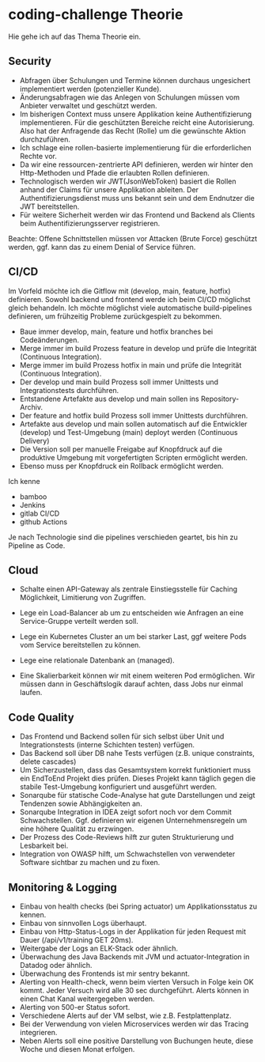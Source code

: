 #  coding-challenge Theorie

Hie gehe ich auf das Thema Theorie ein.


## Security

- Abfragen über Schulungen und Termine können durchaus ungesichert implementiert werden (potenzieller Kunde).
- Änderungsabfragen wie das Anlegen von Schulungen müssen vom Anbieter verwaltet und geschützt werden.
- Im bisherigen Context muss unsere Applikation keine Authentifizierung implementieren. Für die geschützten Bereiche reicht eine Autorisierung. Also hat der Anfragende das Recht (Rolle) um die gewünschte Aktion durchzuführen.
- Ich schlage eine rollen-basierte implementierung für die erforderlichen Rechte vor.
- Da wir eine ressourcen-zentrierte API definieren, werden wir hinter den Http-Methoden und Pfade die erlaubten Rollen definieren.
- Technologisch werden wir JWT(JsonWebToken) basiert die Rollen anhand der Claims für unsere Applikation ableiten. Der Authentifizierungsdienst muss uns bekannt sein und dem Endnutzer die JWT bereitstellen.
- Für weitere Sicherheit werden wir das Frontend und Backend als Clients beim Authentifizierungsserver registrieren.

Beachte: Offene Schnittstellen müssen vor Attacken (Brute Force) geschützt werden, ggf. kann das zu einem Denial of Service führen.


## CI/CD

Im Vorfeld möchte ich die Gitflow mit (develop, main, feature, hotfix) definieren.
Sowohl backend und frontend werde ich beim CI/CD möglichst gleich behandeln.
Ich möchte möglichst viele automatische build-pipelines definieren, um frühzeitig Probleme zurückgespielt zu bekommen.

- Baue immer develop, main, feature und hotfix branches bei Codeänderungen.
- Merge immer im build Prozess feature in develop und prüfe die Integrität (Continuous Integration).
- Merge immer im build Prozess hotfix in main und prüfe die Integrität (Continuous Integration).
- Der develop und main build Prozess soll immer Unittests und Integrationstests durchführen.
- Entstandene Artefakte aus develop und main sollen ins Repository-Archiv. 
- Der feature and hotfix build Prozess soll immer Unittests durchführen.
- Artefakte aus develop und main sollen automatisch auf die Entwickler (develop) und Test-Umgebung (main) deployt werden (Continuous Delivery)
- Die Version soll per manuelle Freigabe auf Knopfdruck auf die produktive Umgebung mit vorgefertigten Scripten ermöglicht werden.
- Ebenso muss per Knopfdruck ein Rollback ermöglicht werden.

Ich kenne

- bamboo
- Jenkins
- gitlab CI/CD
- github Actions

Je nach Technologie sind die pipelines verschieden geartet, bis hin zu Pipeline as Code.


## Cloud

- Schalte einen API-Gateway als zentrale Einstiegsstelle für Caching Möglichkeit, Limitierung von Zugriffen.
- Lege ein Load-Balancer ab um zu entscheiden wie Anfragen an eine Service-Gruppe verteilt werden soll.
- Lege ein Kubernetes Cluster an um bei starker Last, ggf weitere Pods vom Service bereitstellen zu können.
- Lege eine relationale Datenbank an (managed).

- Eine Skalierbarkeit können wir mit einem weiteren Pod ermöglichen. Wir müssen dann in Geschäftslogik darauf achten, dass Jobs nur einmal laufen.


## Code Quality

- Das Frontend und Backend sollen für sich selbst über Unit und Integrationstests (interne Schichten testen) verfügen.
- Das Backend soll über DB nahe Tests verfügen (z.B. unique constraints, delete cascades)
- Um Sicherzustellen, dass das Gesamtsystem korrekt funktioniert muss ein EndToEnd Projekt dies prüfen. Dieses Projekt kann täglich gegen die stabile Test-Umgebung konfiguriert und ausgeführt werden.
- Sonarqube für statische Code-Analyse hat gute Darstellungen und zeigt Tendenzen sowie Abhängigkeiten an.
- Sonarqube Integration in IDEA zeigt sofort noch vor dem Commit Schwachstellen. Ggf. definieren wir eigenen Unternehmensregeln um eine höhere Qualität zu erzwingen.
- Der Prozess des Code-Reviews hilft zur guten Strukturierung und Lesbarkeit bei.
- Integration von OWASP hilft, um Schwachstellen von verwendeter Software sichtbar zu machen und zu fixen.


## Monitoring & Logging

- Einbau von health checks (bei Spring actuator) um Applikationsstatus zu kennen.
- Einbau von sinnvollen Logs überhaupt.
- Einbau von Http-Status-Logs in der Applikation für jeden Request mit Dauer (/api/v1/training  GET  20ms).
- Weitergabe der Logs an ELK-Stack oder ähnlich.
- Überwachung des Java Backends mit JVM und actuator-Integration in Datadog oder ähnlich.
- Überwachung des Frontends ist mir sentry bekannt.
- Alerting von Health-check, wenn beim vierten Versuch in Folge kein OK kommt. Jeder Versuch wird alle 30 sec durchgeführt. Alerts können in einen Chat Kanal weitergegeben werden.
- Alerting von 500-er Status sofort.
- Verschiedene Alerts auf der VM selbst, wie z.B. Festplattenplatz.
- Bei der Verwendung von vielen Microservices werden wir das Tracing integrieren.
- Neben Alerts soll eine positive Darstellung von Buchungen heute, diese Woche und diesen Monat erfolgen.

